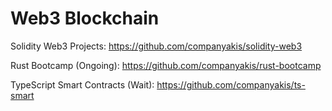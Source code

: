 # Web3 Blockchain

Solidity Web3 Projects:
https://github.com/companyakis/solidity-web3

Rust Bootcamp (Ongoing):
https://github.com/companyakis/rust-bootcamp

TypeScript Smart Contracts (Wait):
https://github.com/companyakis/ts-smart




